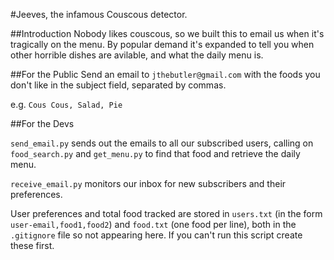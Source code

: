 #Jeeves, the infamous Couscous detector.

##Introduction
Nobody likes couscous, so we built this to email us when it's tragically on the menu. By popular demand it's expanded to tell you when other horrible dishes are avilable, and what the daily menu is.

##For the Public
Send an email to `jthebutler@gmail.com` with the foods you don't like in the subject field, separated by commas.

e.g. `Cous Cous, Salad, Pie`

##For the Devs

`send_email.py` sends out the emails to all our subscribed users, calling on `food_search.py` and `get_menu.py` to find that food and retrieve the daily menu.

`receive_email.py` monitors our inbox for new subscribers and their preferences.

User preferences and total food tracked are stored in `users.txt` (in the form `user-email,food1,food2`) and `food.txt` (one food per line), both in the `.gitignore` file so not appearing here. If you can't run this script create these first.